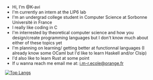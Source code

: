 -  Hi, I’m @K-avi
-  I'm currently an intern at the LIP6 lab 
-  I'm an undergrad college student in Computer Science at Sorbonne Université in France
-  I really like coding in C 
-  I'm interrested by theoretical computer science and how you design/create programming languages but I don't know much about either of these topics yet
-  I'm planning on learning/ getting better at functionnal languages (I already know some OCaml but I'd like to learn Haskell and/or Clsip)
-  I'd also like to learn Rust at some point
-  If u wanna reach me email me at:  i.m-r.ecole@orange.fr

[![Top Langs](https://github-readme-stats-git-masterrstaa-rickstaa.vercel.app/api/top-langs/?username=k-avi&theme=dracula)](https://github.com/anuraghazra/github-readme-stats)
